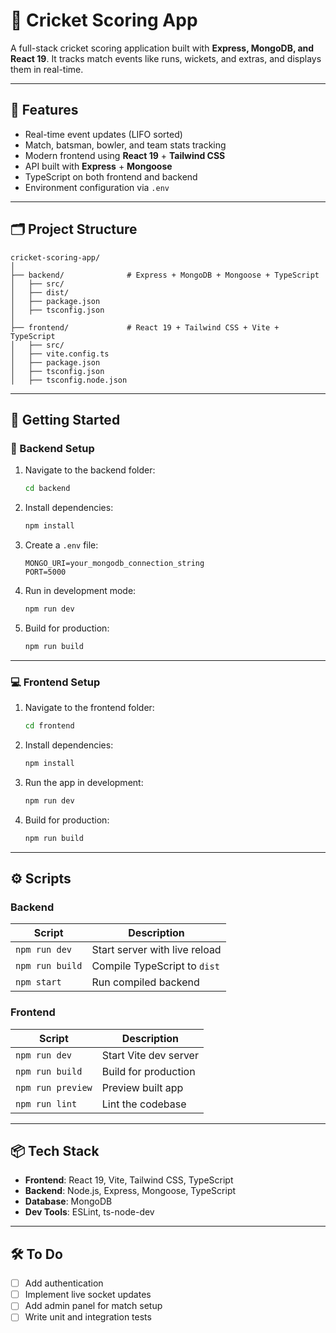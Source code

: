 # 🏏 Cricket Scoring App

A full-stack cricket scoring application built with **Express, MongoDB, and React 19**. It tracks match events like runs, wickets, and extras, and displays them in real-time.

---

## 🧠 Features

- Real-time event updates (LIFO sorted)
- Match, batsman, bowler, and team stats tracking
- Modern frontend using **React 19** + **Tailwind CSS**
- API built with **Express** + **Mongoose**
- TypeScript on both frontend and backend
- Environment configuration via `.env`

---

## 🗂️ Project Structure

```
cricket-scoring-app/
│
├── backend/              # Express + MongoDB + Mongoose + TypeScript
│   ├── src/
│   ├── dist/
│   ├── package.json
│   ├── tsconfig.json
│
├── frontend/             # React 19 + Tailwind CSS + Vite + TypeScript
│   ├── src/
│   ├── vite.config.ts
│   ├── package.json
│   ├── tsconfig.json
│   ├── tsconfig.node.json
```

---

## 🚀 Getting Started

### 🔧 Backend Setup

1. Navigate to the backend folder:
   ```bash
   cd backend
   ```

2. Install dependencies:
   ```bash
   npm install
   ```

3. Create a `.env` file:
   ```env
   MONGO_URI=your_mongodb_connection_string
   PORT=5000
   ```

4. Run in development mode:
   ```bash
   npm run dev
   ```

5. Build for production:
   ```bash
   npm run build
   ```

---

### 💻 Frontend Setup

1. Navigate to the frontend folder:
   ```bash
   cd frontend
   ```

2. Install dependencies:
   ```bash
   npm install
   ```

3. Run the app in development:
   ```bash
   npm run dev
   ```

4. Build for production:
   ```bash
   npm run build
   ```

---

## ⚙️ Scripts

### Backend

| Script       | Description                     |
|--------------|---------------------------------|
| `npm run dev`| Start server with live reload   |
| `npm run build` | Compile TypeScript to `dist` |
| `npm start`  | Run compiled backend            |

### Frontend

| Script        | Description                 |
|---------------|-----------------------------|
| `npm run dev` | Start Vite dev server       |
| `npm run build` | Build for production      |
| `npm run preview` | Preview built app       |
| `npm run lint` | Lint the codebase          |

---

## 📦 Tech Stack

- **Frontend**: React 19, Vite, Tailwind CSS, TypeScript
- **Backend**: Node.js, Express, Mongoose, TypeScript
- **Database**: MongoDB
- **Dev Tools**: ESLint, ts-node-dev

---

## 🛠️ To Do

- [ ] Add authentication
- [ ] Implement live socket updates
- [ ] Add admin panel for match setup
- [ ] Write unit and integration tests

